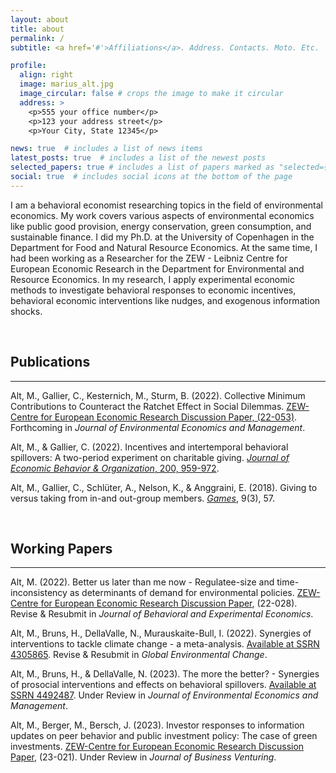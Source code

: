 ```yaml
---
layout: about
title: about
permalink: /
subtitle: <a href='#'>Affiliations</a>. Address. Contacts. Moto. Etc.

profile:
  align: right
  image: marius_alt.jpg
  image_circular: false # crops the image to make it circular
  address: >
    <p>555 your office number</p>
    <p>123 your address street</p>
    <p>Your City, State 12345</p>

news: true  # includes a list of news items
latest_posts: true  # includes a list of the newest posts
selected_papers: true # includes a list of papers marked as "selected={true}"
social: true  # includes social icons at the bottom of the page
---
```


I am a behavioral economist researching topics in the field of environmental economics. My work covers various aspects of environmental economics like public good provision, energy conservation, green consumption, and sustainable finance. I did my Ph.D. at the University of Copenhagen in the Department for Food and Natural Resource Economics. At the same time, I had been working as a Researcher for the ZEW - Leibniz Centre for European Economic Research in the Department for Environmental and Resource Economics. In my research, I apply experimental economic methods to investigate behavioral responses to economic incentives, behavioral economic interventions like nudges, and exogenous information shocks.


&nbsp;
&nbsp;

## Publications
------
Alt, M., Gallier, C., Kesternich, M., Sturm, B. (2022). Collective Minimum Contributions to Counteract  the Ratchet Effect in Social Dilemmas. [ZEW-Centre for European Economic Research Discussion Paper, (22-053)](https://madoc.bib.uni-mannheim.de/63742/1/dp22053.pdf). Forthcoming in _Journal of Environmental Economics and Management_.

Alt, M., & Gallier, C. (2022). Incentives and intertemporal behavioral spillovers: A two-period experiment on charitable giving. [_Journal of Economic Behavior & Organization_, 200, 959-972](https://www.sciencedirect.com/science/article/pii/S0167268122001895?casa_token=J_iiqHYhkTsAAAAA:6hsak05m1pJmUIjFsCyBnakSPVpueSFYAwhVj3KwwbTpVgugHuHMbkYNka3Xzge6WEM5xpJbOzyD).

Alt, M., Gallier, C., Schlüter, A., Nelson, K., & Anggraini, E. (2018). Giving to versus taking from in-and out-group members. [_Games_](https://www.mdpi.com/2073-4336/9/3/57), 9(3), 57.

&nbsp;

## Working Papers
------
Alt, M. (2022). Better us later than me now - Regulatee-size and time-inconsistency as determinants of demand for environmental policies. [ZEW-Centre for European Economic Research Discussion Paper](https://www.econstor.eu/bitstream/10419/261380/1/1811215971.pdf), (22-028). Revise & Resubmit in _Journal of Behavioral and Experimental Economics_.

Alt, M., Bruns, H., DellaValle, N., Murauskaite-Bull, I. (2022). Synergies of interventions to tackle climate change - a meta-analysis. [Available at SSRN 4305865](https://papers.ssrn.com/sol3/papers.cfm?abstract_id=4305865). Revise & Resubmit in _Global Environmental Change_.

Alt, M., Bruns, H., & DellaValle, N. (2023). The more the better? - Synergies of prosocial interventions and effects on behavioral spillovers. [Available at SSRN 4492487](https://papers.ssrn.com/sol3/papers.cfm?abstract_id=4492487sch). Under Review in _Journal of Environmental Economics and Management_.

Alt, M., Berger, M., Bersch, J. (2023). Investor responses to information updates on peer behavior and public investment policy: The case of green investments. [ZEW-Centre for European Economic Research Discussion Paper](https://www.zew.de/en/publications/investor-responses-to-information-updates-on-peer-behavior-and-public-investment-policy-the-case-of-green-investments-1), (23-021). Under Review in _Journal of Business Venturing_.

